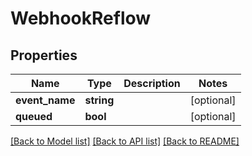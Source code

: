 # WebhookReflow

## Properties
Name | Type | Description | Notes
------------ | ------------- | ------------- | -------------
**event_name** | **string** |  | [optional] 
**queued** | **bool** |  | [optional] 

[[Back to Model list]](../README.md#documentation-for-models) [[Back to API list]](../README.md#documentation-for-api-endpoints) [[Back to README]](../README.md)


